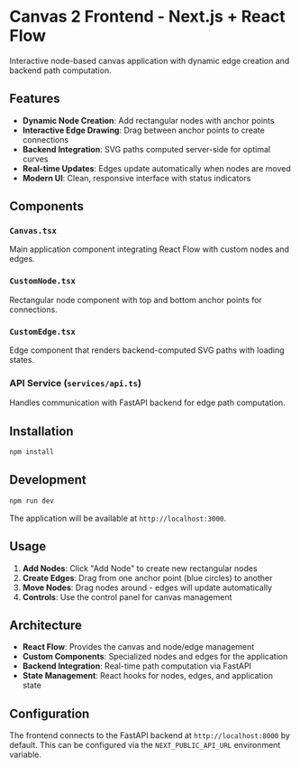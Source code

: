 # Canvas 2 Frontend - Next.js + React Flow

Interactive node-based canvas application with dynamic edge creation and backend path computation.

## Features

- **Dynamic Node Creation**: Add rectangular nodes with anchor points
- **Interactive Edge Drawing**: Drag between anchor points to create connections
- **Backend Integration**: SVG paths computed server-side for optimal curves
- **Real-time Updates**: Edges update automatically when nodes are moved
- **Modern UI**: Clean, responsive interface with status indicators

## Components

### `Canvas.tsx`
Main application component integrating React Flow with custom nodes and edges.

### `CustomNode.tsx`
Rectangular node component with top and bottom anchor points for connections.

### `CustomEdge.tsx`
Edge component that renders backend-computed SVG paths with loading states.

### API Service (`services/api.ts`)
Handles communication with FastAPI backend for edge path computation.

## Installation

```bash
npm install
```

## Development

```bash
npm run dev
```

The application will be available at `http://localhost:3000`.

## Usage

1. **Add Nodes**: Click "Add Node" to create new rectangular nodes
2. **Create Edges**: Drag from one anchor point (blue circles) to another
3. **Move Nodes**: Drag nodes around - edges will update automatically
4. **Controls**: Use the control panel for canvas management

## Architecture

- **React Flow**: Provides the canvas and node/edge management
- **Custom Components**: Specialized nodes and edges for the application
- **Backend Integration**: Real-time path computation via FastAPI
- **State Management**: React hooks for nodes, edges, and application state

## Configuration

The frontend connects to the FastAPI backend at `http://localhost:8000` by default. This can be configured via the `NEXT_PUBLIC_API_URL` environment variable.
